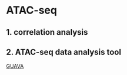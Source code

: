 # ATAC-seq

## 1. correlation analysis 

## 2. ATAC-seq data analysis tool 
[GUAVA](!https://github.com/MayurDivate/GUAVA)
